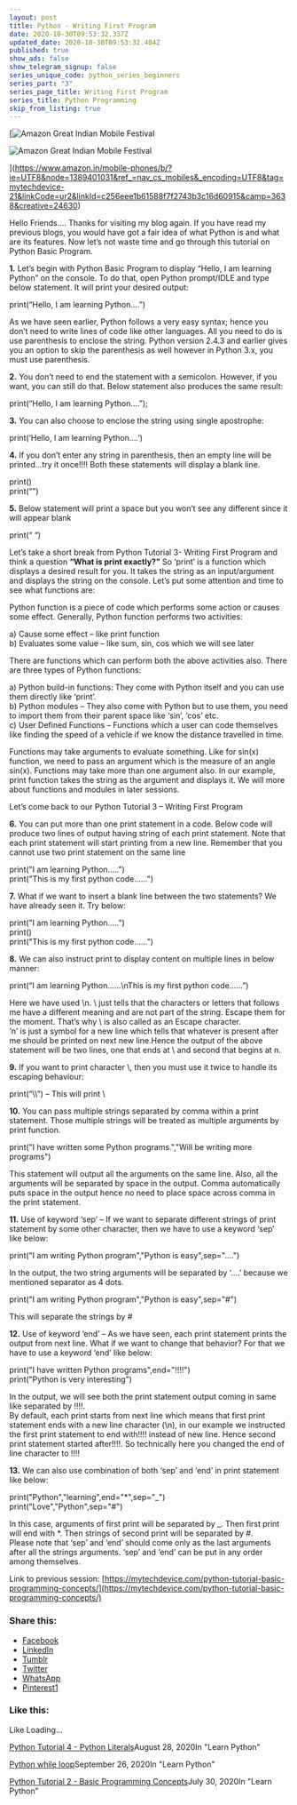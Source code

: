 ```yaml
---
layout: post
title: Python - Writing First Program
date: 2020-10-30T09:53:32.337Z
updated_date: 2020-10-30T09:53:32.404Z
published: true
show_ads: false
show_telegram_signup: false
series_unique_code: python_series_beginners
series_part: "3"
series_page_title: Writing First Program
series_title: Python Programming
skip_from_listing: true
---
```

[![Amazon Great Indian Mobile Festival](https://i2.wp.com/mytechdevice.com/wp-content/uploads/2020/10/amazon-mobile.jpg?resize=640%2C221&ssl=1)

![Amazon Great Indian Mobile Festival](https://i2.wp.com/mytechdevice.com/wp-content/uploads/2020/10/amazon-mobile.jpg?resize=640%2C221&ssl=1)

](https://www.amazon.in/mobile-phones/b/?ie=UTF8&node=1389401031&ref_=nav_cs_mobiles&_encoding=UTF8&tag=mytechdevice-21&linkCode=ur2&linkId=c256eee1b61588f7f2743b3c16d60915&camp=3638&creative=24630)  
  

Hello Friends…. Thanks for visiting my blog again. If you have read my previous blogs, you would have got a fair idea of what Python is and what are its features. Now let’s not waste time and go through this tutorial on Python Basic Program.

**1.** Let’s begin with Python Basic Program to display “Hello, I am learning Python” on the console. To do that, open Python prompt/IDLE and type below statement. It will print your desired output:

print(“Hello, I am learning Python….”)

As we have seen earlier, Python follows a very easy syntax; hence you don’t need to write lines of code like other languages. All you need to do is use parenthesis to enclose the string. Python version 2.4.3 and earlier gives you an option to skip the parenthesis as well however in Python 3.x, you must use parenthesis.

**2.** You don’t need to end the statement with a semicolon. However, if you want, you can still do that. Below statement also produces the same result:

print(“Hello, I am learning Python….”);

**3.** You can also choose to enclose the string using single apostrophe:

print(‘Hello, I am learning Python….’)

**4.** If you don’t enter any string in parenthesis, then an empty line will be printed…try it once!!!! Both these statements will display a blank line.

print()  
print(“”)

**5.** Below statement will print a space but you won’t see any different since it will appear blank

print(“ “)

Let’s take a short break from Python Tutorial 3- Writing First Program and think a question **“What is print exactly?”** So ‘print’ is a function which displays a desired result for you. It takes the string as an input/argument and displays the string on the console. Let’s put some attention and time to see what functions are:

Python function is a piece of code which performs some action or causes some effect. Generally, Python function performs two activities:

a) Cause some effect – like print function  
b) Evaluates some value – like sum, sin, cos which we will see later

There are functions which can perform both the above activities also. There are three types of Python functions:

a) Python build-in functions: They come with Python itself and you can use them directly like ‘print’.  
b) Python modules – They also come with Python but to use them, you need to import them from their parent space like ‘sin’, ‘cos’ etc.  
c) User Defined Functions – Functions which a user can code themselves like finding the speed of a vehicle if we know the distance travelled in time.

Functions may take arguments to evaluate something. Like for sin(x) function, we need to pass an argument which is the measure of an angle sin(x). Functions may take more than one argument also. In our example, print function takes the string as the argument and displays it. We will more about functions and modules in later sessions.

Let’s come back to our Python Tutorial 3 – Writing First Program

**6.** You can put more than one print statement in a code. Below code will produce two lines of output having string of each print statement. Note that each print statement will start printing from a new line. Remember that you cannot use two print statement on the same line

print("I am learning Python…..")  
print("This is my first python code……")

**7.** What if we want to insert a blank line between the two statements? We have already seen it. Try below:

print("I am learning Python…..")  
print()  
print("This is my first python code……")

**8.** We can also instruct print to display content on multiple lines in below manner:

print(“I am learning Python……\\nThis is my first python code……”)

Here we have used \\n. \\ just tells that the characters or letters that follows me have a different meaning and are not part of the string. Escape them for the moment. That’s why \\ is also called as an Escape character.  
‘n’ is just a symbol for a new line which tells that whatever is present after me should be printed on next new line.Hence the output of the above statement will be two lines, one that ends at \\ and second that begins at n.

**9.** If you want to print character \\, then you must use it twice to handle its escaping behaviour:

print(“\\\\”) – This will print \\

**10.** You can pass multiple strings separated by comma within a print statement. Those multiple strings will be treated as multiple arguments by print function.

print("I have written some Python programs.","Will be writing more programs")

This statement will output all the arguments on the same line. Also, all the arguments will be separated by space in the output. Comma automatically puts space in the output hence no need to place space across comma in the print statement.

**11.** Use of keyword ‘sep’ – If we want to separate different strings of print statement by some other character, then we have to use a keyword ‘sep’ like below:

print("I am writing Python program","Python is easy",sep="....")

In the output, the two string arguments will be separated by ‘….’ because we mentioned separator as 4 dots.

print("I am writing Python program","Python is easy",sep="#")

This will separate the strings by #

**12.** Use of keyword ‘end’ – As we have seen, each print statement prints the output from next line. What if we want to change that behavior? For that we have to use a keyword ‘end’ like below:

print("I have written Python programs",end="!!!!")  
print("Python is very interesting")

In the output, we will see both the print statement output coming in same like separated by !!!!.  
By default, each print starts from next line which means that first print statement ends with a new line character (\\n), in our example we instructed the first print statement to end with!!!! instead of new line. Hence second print statement started after!!!!. So technically here you changed the end of line character to !!!!

**13.** We can also use combination of both ‘sep’ and ‘end’ in print statement like below:

print("Python","learning",end="\*",sep="\_")  
print("Love","Python",sep="#")

In this case, arguments of first print will be separated by \_. Then first print will end with \*. Then strings of second print will be separated by #.  
Please note that ‘sep’ and ‘end’ should come only as the last arguments after all the strings arguments. ‘sep’ and ‘end’ can be put in any order among themselves.

Link to previous session: [https://mytechdevice.com/python-tutorial-basic-programming-concepts/](https://mytechdevice.com/python-tutorial-basic-programming-concepts/)

### Share this:

*   [Facebook](https://mytechdevice.com/python-tutorial-3-writing-first-program/?share=facebook&nb=1 "Click to share on Facebook")
*   [LinkedIn](https://mytechdevice.com/python-tutorial-3-writing-first-program/?share=linkedin&nb=1 "Click to share on LinkedIn")
*   [Tumblr](https://mytechdevice.com/python-tutorial-3-writing-first-program/?share=tumblr&nb=1 "Click to share on Tumblr")
*   [Twitter](https://mytechdevice.com/python-tutorial-3-writing-first-program/?share=twitter&nb=1 "Click to share on Twitter")
*   [WhatsApp](https://mytechdevice.com/python-tutorial-3-writing-first-program/?share=jetpack-whatsapp&nb=1 "Click to share on WhatsApp")
*   [Pinterest1](https://mytechdevice.com/python-tutorial-3-writing-first-program/?share=pinterest&nb=1 "Click to share on Pinterest")

### Like this:

Like Loading...

[Python Tutorial 4 - Python Literals](https://mytechdevice.com/python-tutorial-4-python-literals/ "Python Tutorial 4 - Python Literals")August 28, 2020In "Learn Python"

[Python while loop](https://mytechdevice.com/python-while-loop/ "Python while loop")September 26, 2020In "Learn Python"

[Python Tutorial 2 - Basic Programming Concepts](https://mytechdevice.com/python-tutorial-2-basic-programming-concepts/ "Python Tutorial 2 - Basic Programming Concepts")July 30, 2020In "Learn Python"